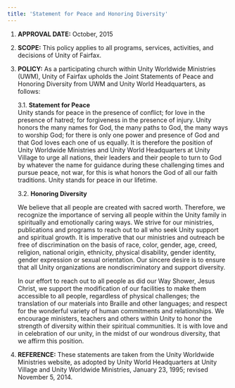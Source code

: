 ```yaml
---
title: 'Statement for Peace and Honoring Diversity'
---
```



1.	**APPROVAL DATE:** October, 2015

2.	**SCOPE:** This policy applies to all programs, services, activities, and decisions of Unity of Fairfax.

3.	**POLICY:** As a participating church within Unity Worldwide Ministries (UWM), Unity of Fairfax upholds the Joint Statements of Peace and Honoring Diversity from UWM and Unity World Headquarters, as follows:

    3.1.	**Statement for Peace**<br />
    Unity stands for peace in the presence of conflict; for love in the presence of hatred; for forgiveness in the presence of injury. Unity honors the many names for God, the many paths to God, the many ways to worship God; for there is only one power and presence of God and that God loves each one of us equally. It is therefore the position of Unity Worldwide Ministries and Unity World Headquarters at Unity Village to urge all nations, their leaders and their people to turn to God by whatever the name for guidance during these challenging times and pursue peace, not war, for this is what honors the God of all our faith traditions. Unity stands for peace in our lifetime.

    3.2.	**Honoring Diversity**<br />
    <p>
    We believe that all people are created with sacred worth. Therefore, we recognize the importance of serving all people within the Unity family in spiritually and emotionally caring ways. We strive for our ministries, publications and programs to reach out to all who seek Unity support and spiritual growth. It is imperative that our ministries and outreach be free of discrimination on the basis of race, color, gender, age, creed, religion, national origin, ethnicity, physical disability, gender identity, gender expression or sexual orientation. Our sincere desire is to ensure that all Unity organizations are nondiscriminatory and support diversity.</p>
    <p>
    In our effort to reach out to all people as did our Way Shower, Jesus Christ, we support the modification of our facilities to make them accessible to all people, regardless of physical challenges; the translation of our materials into Braille and other languages; and respect for the wonderful variety of human commitments and relationships.
    We encourage ministers, teachers and others within Unity to honor the strength of diversity within their spiritual communities. It is with love and in celebration of our unity, in the midst of our wondrous diversity, that we affirm this position.</p>

4.	**REFERENCE:**   These statements are taken from the Unity Worldwide Ministries website, as adopted by Unity World Headquarters at Unity Village and Unity Worldwide Ministries, January 23, 1995; revised November 5, 2014.
